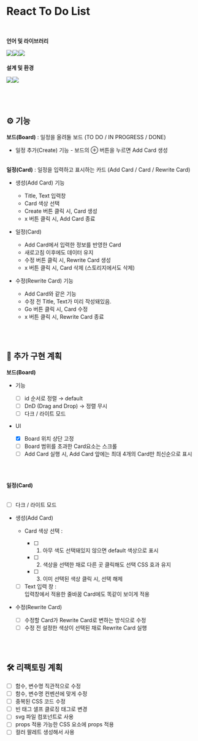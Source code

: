 # React To Do List

<br>

**언어 및 라이브러리**

<div style="display:flex; margin-bottom:20px;">

<img src="https://img.shields.io/badge/React-61DAFB?style=for-the-badge&logo=react&logoColor=black">

<img src="https://img.shields.io/badge/styledcomponents-DB7093?style=for-the-badge&logo=styledcomponents&logoColor=white">

<img src="https://img.shields.io/badge/🐻 Zustand-3578E5?style=for-the-badge">

</div>

**설계 및 환경**

<div style="display:flex; margin-bottom:20px;">

<img src="https://img.shields.io/badge/visual studio code-007ACC?style=for-the-badge&logo=visualstudiocode&logoColor=white">

<img src="https://img.shields.io/badge/github-181717?style=for-the-badge&logo=github&logoColor=white">

</div>

<br><br>

## ⚙ 기능

**보드(Board)** : 일정을 올려둘 보드 (TO DO / IN PROGRESS / DONE)

- 일정 추가(Create) 기능 - 보드의 ⊕ 버튼을 누르면 Add Card 생성
  <br><br>

**일정(Card)** : 일정을 입력하고 표시하는 카드 (Add Card / Card / Rewrite Card)

- 생성(Add Card) 기능

  - Title, Text 입력창
  - Card 색상 선택
  - Create 버튼 클릭 시, Card 생성
  - x 버튼 클릭 시, Add Card 종료

- 일정(Card)

  - Add Card에서 입력한 정보를 반영한 Card
  - 새로고침 이후에도 데이터 유지
  - 수정 버튼 클릭 시, Rewrite Card 생성
  - x 버튼 클릭 시, Card 삭제 (스토리지에서도 삭제)

- 수정(Rewrite Card) 기능
  - Add Card와 같은 기능
  - 수정 전 Title, Text가 미리 작성돼있음.
  - Go 버튼 클릭 시, Card 수정
  - x 버튼 클릭 시, Rewrite Card 종료

<br><br>

## 📍 추가 구현 계획

**보드(Board)**

- 기능

  - [ ] id 순서로 정렬 → default
  - [ ] DnD (Drag and Drop) → 정렬 무시
  - [ ] 다크 / 라이트 모드

- UI
  - [x] Board 위치 상단 고정
  - [ ] Board 범위를 초과한 Card요소는 스크롤
  - [ ] Add Card 실행 시, Add Card 앞에는 최대 4개의 Card만 최신순으로 표시

<br><br>

**일정(Card)** <br><br>
- [ ] 다크 / 라이트 모드

- 생성(Add Card)

  - Card 색상 선택 : <br>

    - [ ] 1. 아무 색도 선택돼있지 않으면 default 색상으로 표시 <br>
    - [ ] 2. 색상을 선택한 채로 다른 곳 클릭해도 선택 CSS 효과 유지 <br>
    - [ ] 3. 이미 선택된 색상 클릭 시, 선택 해제 <br>

  - [ ] Text 입력 창 : <br>
    입력창에서 적용한 줄바꿈 Card에도 똑같이 보이게 적용

- 수정(Rewrite Card)
  - [ ] 수정할 Card가 Rewrite Card로 변하는 방식으로 수정
  - [ ] 수정 전 설정한 색상이 선택된 채로 Rewrite Card 실행

<br><br>

## 🛠 리팩토링 계획

- [ ] 함수, 변수명 직관적으로 수정
- [ ] 함수, 변수명 컨벤션에 맞게 수정
- [ ] 중복된 CSS 코드 수정
- [ ] 빈 태그 샐프 클로징 태그로 변경
- [ ] svg 파일 컴포넌트로 사용
- [ ] props 적용 가능한 CSS 요소에 props 적용
- [ ] 컬러 팔레트 생성해서 사용

